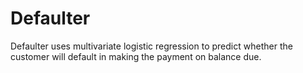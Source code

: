 # Defaulter
Defaulter uses multivariate logistic regression to predict whether the customer will default in making the payment on balance due. 
